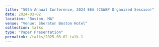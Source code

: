 ```yaml
---
title: "50th Annual Conference, 2024 EEA (CSWEP Organized Session)"
date: 2024-03-02
location: "Boston, MA"
venue: "Venue: Sheraton Boston Hotel"
collection: talks
type: "Paper Presentation"
permalink: /talks/2025-03-02-talk-1
---
```


